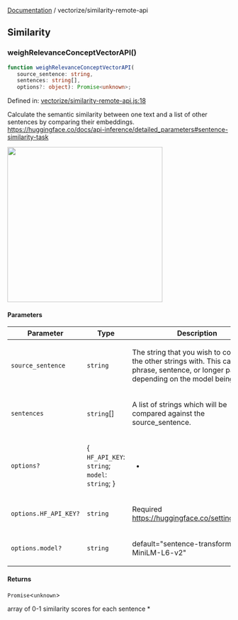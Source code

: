 [Documentation](../modules.md) / vectorize/similarity-remote-api

## Similarity

### weighRelevanceConceptVectorAPI()

```ts
function weighRelevanceConceptVectorAPI(
   source_sentence: string, 
   sentences: string[], 
   options?: object): Promise<unknown>;
```

Defined in: [vectorize/similarity-remote-api.js:18](https://github.com/vtempest/ai-research-agent/tree/master/packages/neural-net/src/vectorize/similarity-remote-api.js#L18)

Calculate the semantic similarity between one text and a list of
other sentences by comparing their embeddings.
https://huggingface.co/docs/api-inference/detailed_parameters#sentence-similarity-task

<img src="https://i.imgur.com/ex2UWnu.png" width="350px" />

#### Parameters

<table>
<thead>
<tr>
<th>Parameter</th>
<th>Type</th>
<th>Description</th>
</tr>
</thead>
<tbody>
<tr>
<td>

`source_sentence`

</td>
<td>

`string`

</td>
<td>

The string that you wish to
compare the other strings with. This can be a phrase, sentence,
or longer passage, depending on the model being used.

</td>
</tr>
<tr>
<td>

`sentences`

</td>
<td>

`string`[]

</td>
<td>

A list of strings which will be compared
against the source_sentence.

</td>
</tr>
<tr>
<td>

`options?`

</td>
<td>

\{ `HF_API_KEY`: `string`; `model`: `string`; \}

</td>
<td>

*

</td>
</tr>
<tr>
<td>

`options.HF_API_KEY?`

</td>
<td>

`string`

</td>
<td>

Required https://huggingface.co/settings/tokens

</td>
</tr>
<tr>
<td>

`options.model?`

</td>
<td>

`string`

</td>
<td>

default="sentence-transformers/all-MiniLM-L6-v2"

</td>
</tr>
</tbody>
</table>

#### Returns

`Promise`&lt;`unknown`&gt;

array of 0-1 similarity scores for each sentence
 *
